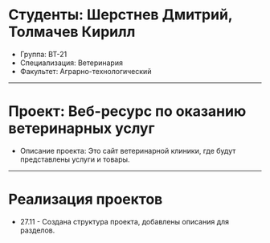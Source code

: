  # Студенты: Шерстнев Дмитрий, Толмачев Кирилл
 - Группа: ВТ-21
 - Специализация: Ветеринария
 - Факультет: Аграрно-технологический
 ---
# Проект: Веб-ресурс по оказанию ветеринарных услуг
- Описание проекта: Это сайт ветеринарной клиники, где будут представлены услуги и товары.  
---
# Реализация проектов
- 27.11 - Создана структура проекта, добавлены описания для разделов. 

